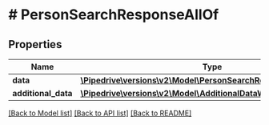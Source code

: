# # PersonSearchResponseAllOf

## Properties

Name | Type | Description | Notes
------------ | ------------- | ------------- | -------------
**data** | [**\Pipedrive\versions\v2\Model\PersonSearchResponseAllOfData**](PersonSearchResponseAllOfData.md) |  | [optional]
**additional_data** | [**\Pipedrive\versions\v2\Model\AdditionalDataWithCursorPagination**](.md) |  | [optional]

[[Back to Model list]](../../README.md#models) [[Back to API list]](../../README.md#endpoints) [[Back to README]](../../README.md)
